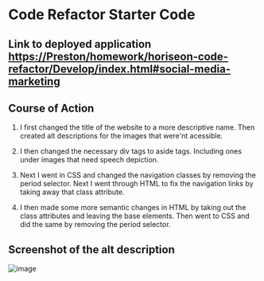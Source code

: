 # Code Refactor Starter Code

## Link to deployed application [https://Preston/homework/horiseon-code-refactor/Develop/index.html#social-media-marketing](url)

## Course of Action

1. I first changed the title of the website to a more descriptive name. Then created alt descriptions for the images that were'nt acessible.

2. I then changed the necessary div tags to aside tags. Including ones under images that need speech depiction.

3. Next I went in CSS and changed the navigation classes by removing the period selector. Next I went through HTML to fix the navigation links by taking away that class attribute.

4. I then made some more semantic changes in HTML by taking out the class attributes and leaving the base elements. Then went to CSS and did the same by removing the period selector.


## Screenshot of the alt description
![image](https://user-images.githubusercontent.com/113738082/191893554-f52ac14c-802a-4972-8f7b-924976782130.png)



